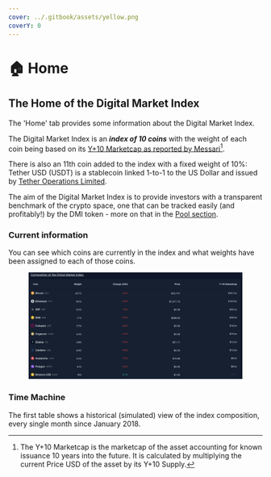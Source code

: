 ```yaml
---
cover: ../.gitbook/assets/yellow.png
coverY: 0
---
```


# 🏠 Home

## The Home of the Digital Market Index

The 'Home' tab provides some information about the Digital Market Index.

The Digital Market Index is an _**index of 10 coins**_ with the weight of each coin being based on its [Y+10 Marketcap as reported by Messari](#user-content-fn-1)[^1].&#x20;

There is also an 11th coin added to the index with a fixed weight of 10%: Tether USD (USDT) is a stablecoin linked 1-to-1 to the US Dollar and issued by [Tether Operations Limited](https://tether.to/en/).



The aim of the Digital Market Index is to provide investors with a transparent benchmark of the crypto space, one that can be tracked easily (and profitably!) by the DMI token - more on that in the [Pool section](pool.md).

### Current information

You can see which coins are currently in the index and what weights have been assigned to each of those coins.&#x20;



<figure><img src="../.gitbook/assets/Screenshot 2023-01-19 at 01.10.12.png" alt=""><figcaption></figcaption></figure>

### Time Machine

The first table shows a historical (simulated) view of the index composition, every single month since January 2018.

[^1]: The Y+10 Marketcap is the marketcap of the asset accounting for known issuance 10 years into the future. It is calculated by multiplying the current Price USD of the asset by its Y+10 Supply.
